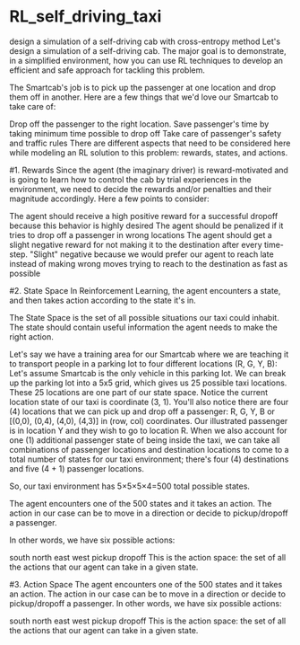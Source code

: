 # RL_self_driving_taxi
design a simulation of a self-driving cab with cross-entropy method
Let's design a simulation of a self-driving cab. The major goal is to demonstrate, in a simplified environment, how you can use RL techniques to develop an efficient and safe approach for tackling this problem.

The Smartcab's job is to pick up the passenger at one location and drop them off in another. Here are a few things that we'd love our Smartcab to take care of:

Drop off the passenger to the right location.
Save passenger's time by taking minimum time possible to drop off
Take care of passenger's safety and traffic rules
There are different aspects that need to be considered here while modeling an RL solution to this problem: rewards, states, and actions.

#1. Rewards
Since the agent (the imaginary driver) is reward-motivated and is going to learn how to control the cab by trial experiences in the environment, we need to decide the rewards and/or penalties and their magnitude accordingly. Here a few points to consider:

The agent should receive a high positive reward for a successful dropoff because this behavior is highly desired
The agent should be penalized if it tries to drop off a passenger in wrong locations
The agent should get a slight negative reward for not making it to the destination after every time-step. "Slight" negative because we would prefer our agent to reach late instead of making wrong moves trying to reach to the destination as fast as possible

#2. State Space
In Reinforcement Learning, the agent encounters a state, and then takes action according to the state it's in.

The State Space is the set of all possible situations our taxi could inhabit. The state should contain useful information the agent needs to make the right action.

Let's say we have a training area for our Smartcab where we are teaching it to transport people in a parking lot to four different locations (R, G, Y, B):
Let's assume Smartcab is the only vehicle in this parking lot. We can break up the parking lot into a 5x5 grid, which gives us 25 possible taxi locations. These 25 locations are one part of our state space. Notice the current location state of our taxi is coordinate (3, 1).
You'll also notice there are four (4) locations that we can pick up and drop off a passenger: R, G, Y, B or [(0,0), (0,4), (4,0), (4,3)] in (row, col) coordinates. Our illustrated passenger is in location Y and they wish to go to location R.
When we also account for one (1) additional passenger state of being inside the taxi, we can take all combinations of passenger locations and destination locations to come to a total number of states for our taxi environment; there's four (4) destinations and five (4 + 1) passenger locations.

So, our taxi environment has 5×5×5×4=500 total possible states.

The agent encounters one of the 500 states and it takes an action. The action in our case can be to move in a direction or decide to pickup/dropoff a passenger.

In other words, we have six possible actions:

south
north
east
west
pickup
dropoff
This is the action space: the set of all the actions that our agent can take in a given state.

#3. Action Space
The agent encounters one of the 500 states and it takes an action. The action in our case can be to move in a direction or decide to pickup/dropoff a passenger. In other words, we have six possible actions:

south
north
east
west
pickup
dropoff
This is the action space: the set of all the actions that our agent can take in a given state.
